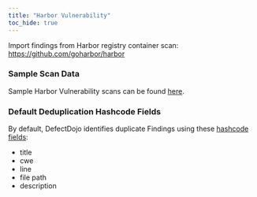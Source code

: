 ```yaml
---
title: "Harbor Vulnerability"
toc_hide: true
---
```

Import findings from Harbor registry container scan:
<https://github.com/goharbor/harbor>

### Sample Scan Data
Sample Harbor Vulnerability scans can be found [here](https://github.com/DefectDojo/django-DefectDojo/tree/master/unittests/scans/harbor_vulnerability).

### Default Deduplication Hashcode Fields
By default, DefectDojo identifies duplicate Findings using these [hashcode fields](https://docs.defectdojo.com/en/working_with_findings/finding_deduplication/about_deduplication/):

- title
- cwe
- line
- file path
- description
